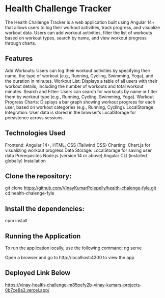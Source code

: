 # Health Challenge Tracker
The Health Challenge Tracker is a web application built using Angular 14+ that allows users to log their workout activities, track progress, and visualize workout data. Users can add workout activities, filter the list of workouts based on workout types, search by name, and view workout progress through charts.

## Features
Add Workouts: Users can log their workout activities by specifying their name, the type of workout (e.g., Running, Cycling, Swimming, Yoga), and the duration in minutes.
Workout List: Displays a table of all users with their workout details, including the number of workouts and total workout minutes.
Search and Filter: Users can search for workouts by name or filter them by workout type (e.g., Running, Cycling, Swimming, Yoga).
Workout Progress Charts: Displays a bar graph showing workout progress for each user, based on workout categories (e.g., Running, Cycling).
LocalStorage Integration: User data is stored in the browser’s LocalStorage for persistence across sessions.

## Technologies Used
Frontend: Angular 14+, HTML, CSS (Tailwind CSS)
Charting: Chart.js for visualizing workout progress
Data Storage: LocalStorage for saving user data
Prerequisites
Node.js (version 14 or above)
Angular CLI (installed globally)
Installation
## Clone the repository:
git clone https://github.com/VinayKumarPolepelly/health-chalenge-fyle.git
cd health-chalenge-fyle

## Install the dependencies:
npm install

## Running the Application
To run the application locally, use the following command:
ng serve

Open a browser and go to http://localhost:4200 to view the app.

## Deployed Link Below
https://vinay-health-challenge-m85pefy2b-vinay-kumars-projects-0b7ce8a3.vercel.app/
